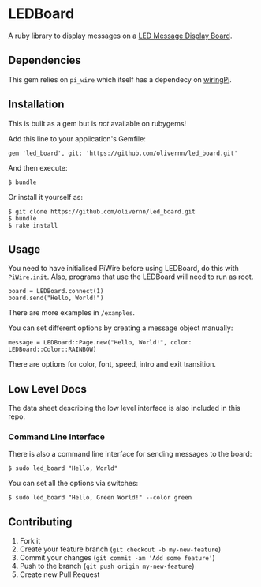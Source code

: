 # LEDBoard

A ruby library to display messages on a [LED Message Display Board](http://www.maplin.co.uk/colour-moving-message-sign-224480).

## Dependencies

This gem relies on `pi_wire` which itself has a dependecy on [wiringPi](http://wiringPi.com).

## Installation

This is built as a gem but is _not_ available on rubygems!

Add this line to your application's Gemfile:

    gem 'led_board', git: 'https://github.com/olivernn/led_board.git'

And then execute:

    $ bundle

Or install it yourself as:

    $ git clone https://github.com/olivernn/led_board.git
    $ bundle
    $ rake install

## Usage

You need to have initialised PiWire before using LEDBoard, do this with `PiWire.init`. Also, programs that use the LEDBoard will need to run as root.

    board = LEDBoard.connect(1)
    board.send("Hello, World!")

There are more examples in `/examples`.

You can set different options by creating a message object manually:

    message = LEDBoard::Page.new("Hello, World!", color: LEDBoard::Color::RAINBOW)

There are options for color, font, speed, intro and exit transition.

## Low Level Docs

The data sheet describing the low level interface is also included in this repo.

### Command Line Interface

There is also a command line interface for sending messages to the board:

    $ sudo led_board "Hello, World"

You can set all the options via switches:

    $ sudo led_board "Hello, Green World!" --color green

## Contributing

1. Fork it
2. Create your feature branch (`git checkout -b my-new-feature`)
3. Commit your changes (`git commit -am 'Add some feature'`)
4. Push to the branch (`git push origin my-new-feature`)
5. Create new Pull Request

